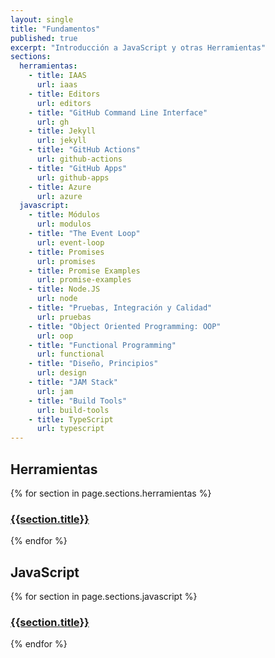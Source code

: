 ```yaml
---
layout: single
title: "Fundamentos"
published: true
excerpt: "Introducción a JavaScript y otras Herramientas"
sections:
  herramientas:
    - title: IAAS
      url: iaas
    - title: Editors
      url: editors
    - title: "GitHub Command Line Interface"
      url: gh
    - title: Jekyll
      url: jekyll
    - title: "GitHub Actions"
      url: github-actions
    - title: "GitHub Apps"
      url: github-apps
    - title: Azure
      url: azure
  javascript:
    - title: Módulos
      url: modulos
    - title: "The Event Loop"
      url: event-loop
    - title: Promises
      url: promises
    - title: Promise Examples
      url: promise-examples
    - title: Node.JS
      url: node
    - title: "Pruebas, Integración y Calidad"
      url: pruebas
    - title: "Object Oriented Programming: OOP"
      url: oop
    - title: "Functional Programming"
      url: functional
    - title: "Diseño, Principios"
      url: design
    - title: "JAM Stack"
      url: jam
    - title: "Build Tools"
      url: build-tools
    - title: TypeScript
      url: typescript
---
```


## Herramientas

{% for section in page.sections.herramientas %}

### [{{section.title}}]({{site.baseurl}}/assets/temas/introduccion-a-javascript/{{section.url}})

{% endfor %}

## JavaScript

{% for section in page.sections.javascript %}

### [{{section.title}}]({{site.baseurl}}/assets/temas/introduccion-a-javascript/{{section.url}})

{% endfor %}


